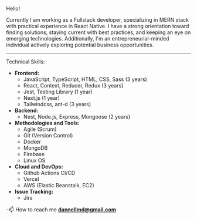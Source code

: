 
Hello! 

Currently I am working as a Fullstack developer, specializing in MERN stack with practical experience in React Native. I have a strong orientation toward finding solutions, staying current with best practices, and keeping an eye on emerging technologies. 
Additionally, I'm an entrepreneurial-minded individual actively exploring potential business opportunities.
<hr/>
Technical Skills:
<ul>
  <li>
    <strong>Frontend:</strong>
    <ul>
      <li>JavaScript, TypeScript, HTML, CSS, Sass (3 years)</li>
      <li>React, Context, Reducer, Redux (3 years)</li>
      <li>Jest, Testing Library (1 year)</li>
      <li>Next.js (1 year)</li>
      <li>Tailwindcss, ant-d (3 years)</li>
    </ul>
  </li>
  <li>
    <strong>Backend:</strong>
    <ul>
      <li>Nest, Node.js, Express, Mongoose (2 years)</li>
    </ul>
  </li>
  <li>
    <strong>Methodologies and Tools:</strong>
    <ul>
      <li>Agile (Scrum)</li>
      <li>Git (Version Control)</li>
      <li>Docker</li>
      <li>MongoDB</li>
      <li>Firebase</li>
      <li>Linux OS</li>
    </ul>
  </li>
  <li>
    <strong>Cloud and DevOps:</strong>
    <ul>
      <li>Github Actions CI/CD</li>
      <li>Vercel</li>
      <li>AWS (Elastic Beanstalk, EC2)</li>
    </ul>
  </li>
  <li>
    <strong>Issue Tracking:</strong>
    <ul>
      <li>Jira</li>
    </ul>
  </li>
</ul>

-📫 How to reach me **dannellmd@gmail.com**
